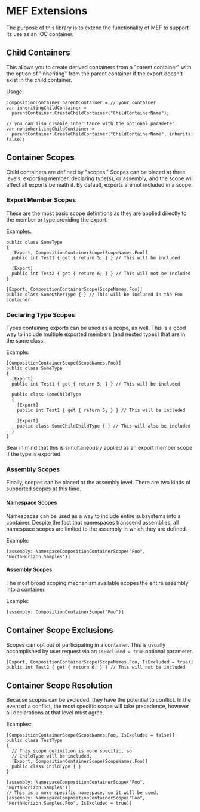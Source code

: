 # MEF Extensions

The purpose of this library is to extend the functionality
of MEF to support its use as an IOC container.

## Child Containers

This allows you to create derived containers from a "parent
container" with the option of "inheriting" from the parent
container if the export doesn't exist in the child container.

Usage:

    CompositionContainer parentContainer = // your container
    var inheritingChildContainer = 
      parentContainer.CreateChildContainer("ChildContainerName");

    // you can also disable inheritance with the optional parameter.
    var noninheritingChildContainer = 
      parentContainer.CreateChildContainer("ChildContainerName", inherits: false);

## Container Scopes

Child containers are defined by "scopes." Scopes can be placed at 
three levels: exporting member, declaring type(s), or assembly, and 
the scope will affect all exports beneath it. By default, exports are
not included in a scope.

### Export Member Scopes

These are the most basic scope definitions as they are applied directly
to the member or type providing the export.

Examples:

    public class SomeType
    {
      [Export, CompositionContainerScope(ScopeNames.Foo)]
      public int Test1 { get { return 5; } } // This will be included

      [Export]
      public int Test2 { get { return 6; } } // This will not be included
    }

    [Export, CompositionContainerScope(ScopeNames.Foo)]
    public class SomeOtherType { } // This will be included in the Foo container

### Declaring Type Scopes

Types containing exports can be used as a scope, as well. This is a 
good way to include multiple exported members (and nested types) that
are in the same class.

Example:

    [CompositionContainerScope(ScopeNames.Foo)]
    public class SomeType
    {
      [Export]
      public int Test1 { get { return 5; } } // This will be included

      public class SomeChildType
      {
        [Export]
        public int Test1 { get { return 5; } } // This will be included

        [Export]
        public class SomeChildChildType { } // This will also be included
      }
    }

Bear in mind that this is simultaneously applied as an export member scope
if the type is exported.

### Assembly Scopes

Finally, scopes can be placed at the assembly level. There are two kinds
of supported scopes at this time.

#### Namespace Scopes

Namespaces can be used as a way to include entire subsystems into a container.
Despite the fact that namespaces transcend assemblies, all namespace scopes are
limited to the assembly in which they are defined.

Example:

    [assembly: NamespaceCompositionContainerScope("Foo", "NorthHorizon.Samples")]

#### Assembly Scopes

The most broad scoping mechanism available scopes the entire assembly into a
container.

Example:

    [assembly: CompositionContainerScope("Foo")]

## Container Scope Exclusions

Scopes can opt out of participating in a container. This is usually
accomplished by user request via an `IsExcluded = true` optional
parameter.

    [Export, CompositionContainerScope(ScopeNames.Foo, IsExcluded = true)]
    public int Test2 { get { return 6; } } // This will not be included

## Container Scope Resolution

Because scopes can be excluded, they have the potential to conflict. In
the event of a conflict, the most specific scope will take precedence,
however all declarations at that level must agree.

Examples:

    [CompositionContainerScope(ScopeNames.Foo, IsExcluded = false)]
    public class TestType
    {
      // This scope definition is more specific, so
      // ChildType will be included.
      [Export, CompositionContainerScope(ScopeNames.Foo)]
      public class ChildType { }
    }

    [assembly: NamespaceCompositionContainerScope("Foo", "NorthHorizon.Samples")]
    // This is a more specific namespace, so it will be used.
    [assembly: NamespaceCompositionContainerScope("Foo", "NorthHorizon.Samples.Foo", IsExcluded = true)]
